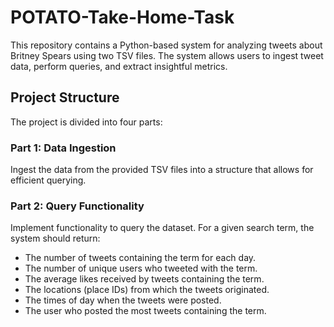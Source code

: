 # POTATO-Take-Home-Task
This repository contains a Python-based system for analyzing tweets about Britney Spears using two TSV files. 
The system allows users to ingest tweet data, perform queries, and extract insightful metrics.
## Project Structure
The project is divided into four parts:
### Part 1: Data Ingestion
Ingest the data from the provided TSV files into a structure that allows for efficient querying.
### Part 2: Query Functionality
Implement functionality to query the dataset. For a given search term, the system should return:
- The number of tweets containing the term for each day.
- The number of unique users who tweeted with the term.
- The average likes received by tweets containing the term.
- The locations (place IDs) from which the tweets originated.
- The times of day when the tweets were posted.
- The user who posted the most tweets containing the term.
